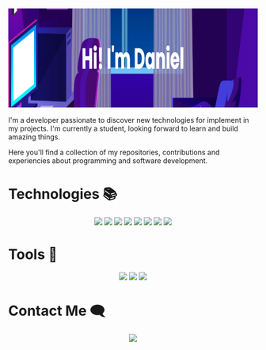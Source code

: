 #

<p align="center">
    <img src="assets/banner.png" alt="banner" height="200px">
</p>

I'm a developer passionate to discover new technologies for implement in my projects. I'm currently a student, looking forward to learn and build amazing things.

Here you'll find a collection of my repositories, contributions and experiencies about programming and software development.

# Technologies 📚

<p align="center">
    <img src="https://img.shields.io/badge/HTML5-E34F26?style=for-the-badge&logo=html5&logoColor=white">
    <img src="https://img.shields.io/badge/CSS3-1572B6?style=for-the-badge&logo=css3&logoColor=white">
    <img src="https://img.shields.io/badge/JavaScript-F7DF1E?style=for-the-badge&logo=javascript&logoColor=black">
    <img src="https://img.shields.io/badge/Tailwind_CSS-38B2AC?style=for-the-badge&logo=tailwind-css&logoColor=white">
    <img src="https://img.shields.io/badge/Node.js-43853D?style=for-the-badge&logo=node.js&logoColor=white">
    <img src="https://img.shields.io/badge/Astro-0C1222?style=for-the-badge&logo=astro&logoColor=FDFDFE">
    <img src="https://img.shields.io/badge/Java-ED8B00?style=for-the-badge&logo=openjdk&logoColor=white">
    <img src="https://img.shields.io/badge/MySQL-005C84?style=for-the-badge&logo=mysql&logoColor=white">
</p>

# Tools 🔧

<p align="center">
    <img src="https://img.shields.io/badge/Visual_Studio_Code-0078D4?style=for-the-badge&logo=visual%20studio%20code&logoColor=white">
    <img src="https://img.shields.io/badge/IntelliJ_IDEA-000000.svg?style=for-the-badge&logo=intellij-idea&logoColor=white">
    <img src="https://img.shields.io/badge/Atom-66595C?style=for-the-badge&logo=Atom&logoColor=white">
</p>

# Contact Me 🗨️

<p align="center">
    <a href="https://es.linkedin.com/in/daniel-saavedra-escuder-14222a210"><img src="https://img.shields.io/badge/linkedin-%230077B5.svg?style=for-the-badge&logo=linkedin&logoColor=white"></img></a>
</p>